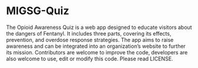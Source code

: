 # MIGSG-Quiz
The Opioid Awareness Quiz is a web app designed to educate visitors about the dangers of Fentanyl. It includes three parts, covering its effects, prevention, and overdose response strategies. The app aims to raise awareness and can be integrated into an organization’s website to further its mission. Contributors are welcome to improve the code, developers are also welcome to use, edit or modify this code. Please read LICENSE.
